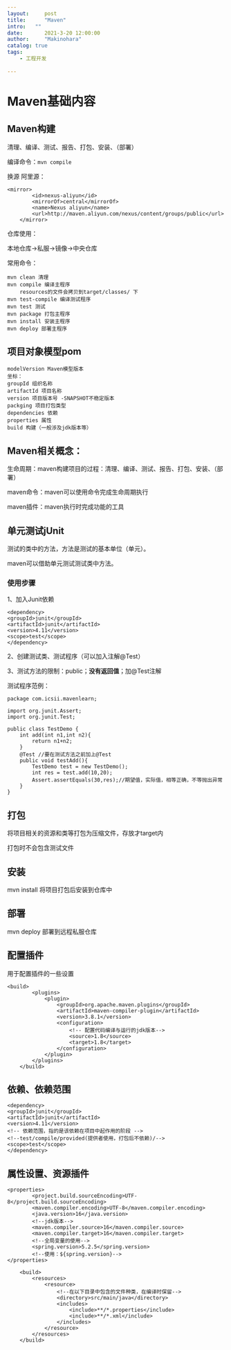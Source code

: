```yaml
---
layout:     post
title:      "Maven"
intro:   ""
date:       2021-3-20 12:00:00
author:     "Makinohara"
catalog: true
tags:
    - 工程开发
  
---
```






# Maven基础内容

## Maven构建

清理、编译、测试、报告、打包、安装、（部署）

编译命令：`mvn compile`

换源 阿里源：

```
<mirror>
        <id>nexus-aliyun</id>
        <mirrorOf>central</mirrorOf>
        <name>Nexus aliyun</name>
        <url>http://maven.aliyun.com/nexus/content/groups/public</url>
    </mirror>
```

仓库使用：

本地仓库->私服->镜像->中央仓库

常用命令：

```
mvn clean 清理
mvn compile 编译主程序
	resources的文件会拷贝到target/classes/ 下
mvn test-compile 编译测试程序
mvn test 测试
mvn package 打包主程序
mvn install 安装主程序
mvn deploy 部署主程序
```



## 项目对象模型pom

```
modelVersion Maven模型版本
坐标：
groupId 组织名称
artifactId 项目名称
version 项目版本号 -SNAPSHOT不稳定版本
packging 项目打包类型
dependencies 依赖
properties 属性
build 构建（一般涉及jdk版本等）
```

## Maven相关概念：

生命周期：maven构建项目的过程：清理、编译、测试、报告、打包、安装、（部署）

maven命令：maven可以使用命令完成生命周期执行

maven插件：maven执行时完成功能的工具

## 单元测试jUnit

测试的类中的方法，方法是测试的基本单位（单元）。

maven可以借助单元测试测试类中方法。

### 使用步骤

1、加入Junit依赖

```
<dependency>
<groupId>junit</groupId>
<artifactId>junit</artifactId>
<version>4.11</version>
<scope>test</scope>
</dependency>
```

2、创建测试类、测试程序（可以加入注解@Test）

3、测试方法的限制：public；**没有返回值**；加@Test注解

测试程序范例：

```
package com.icsii.mavenlearn;

import org.junit.Assert;
import org.junit.Test;

public class TestDemo {
    int add(int n1,int n2){
        return n1+n2;
    }
    @Test //要在测试方法之前加上@Test
    public void testAdd(){
        TestDemo test = new TestDemo();
        int res = test.add(10,20);
        Assert.assertEquals(30,res);//期望值，实际值，相等正确，不等抛出异常
    }
}

```

## 打包

将项目相关的资源和类等打包为压缩文件，存放才target内

打包时不会包含测试文件

## 安装

mvn install 将项目打包后安装到仓库中

## 部署

mvn deploy 部署到远程私服仓库

## 配置插件

用于配置插件的一些设置

```
<build>
        <plugins>
            <plugin>
                <groupId>org.apache.maven.plugins</groupId>
                <artifactId>maven-compiler-plugin</artifactId>
                <version>3.8.1</version>
                <configuration>
                    <!-- 配置代码编译与运行的jdk版本-->
                    <source>1.8</source>
                    <target>1.8</target>
                </configuration>
            </plugin>
        </plugins>
    </build>
```

## 依赖、依赖范围

```
<dependency>
<groupId>junit</groupId>
<artifactId>junit</artifactId>
<version>4.11</version>
<!-- 依赖范围，指的是该依赖在项目中起作用的阶段 -->
<!--test/compile/provided(提供者使用，打包后不依赖)/-->
<scope>test</scope>
</dependency>
```

## 属性设置、资源插件

```
<properties>
        <project.build.sourceEncoding>UTF-8</project.build.sourceEncoding>
        <maven.compiler.encoding>UTF-8</maven.compiler.encoding>
        <java.version>16</java.version>
        <!--jdk版本-->
        <maven.compiler.source>16</maven.compiler.source>
        <maven.compiler.target>16</maven.compiler.target>
        <!--全局变量的使用-->
        <spring.version>5.2.5</spring.version>
        <!--使用：${spring.version}-->
</properties>
```

```
    <build>
        <resources>
            <resource>
                <!--在以下目录中包含的文件种类，在编译时保留-->
                <directory>src/main/java</directory>
                <includes>
                    <include>**/*.properties</include>
                    <include>**/*.xml</include>
                </includes>
            </resource>
        </resources>
    </build>
```

